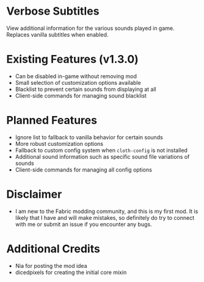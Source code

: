 # Verbose Subtitles
View additional information for the various sounds played in game. Replaces vanilla subtitles when enabled.

# Existing Features (v1.3.0)
- Can be disabled in-game without removing mod
- Small selection of customization options available
- Blacklist to prevent certain sounds from displaying at all
- Client-side commands for managing sound blacklist

# Planned Features
- Ignore list to fallback to vanilla behavior for certain sounds
- More robust customization options
- Fallback to custom config system when `cloth-config` is not installed
- Additional sound information such as specific sound file variations of sounds
- Client-side commands for managing all config options

# Disclaimer
- I am new to the Fabric modding community, and this is my first mod. It is likely that I have and will make mistakes, so definitely do try to connect with me or submit an issue if you encounter any bugs.

# Additional Credits
- Nia for posting the mod idea
- dicedpixels for creating the initial core mixin
